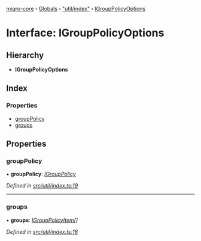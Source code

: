 [miqro-core](../README.md) › [Globals](../globals.md) › ["util/index"](../modules/_util_index_.md) › [IGroupPolicyOptions](_util_index_.igrouppolicyoptions.md)

# Interface: IGroupPolicyOptions

## Hierarchy

* **IGroupPolicyOptions**

## Index

### Properties

* [groupPolicy](_util_index_.igrouppolicyoptions.md#grouppolicy)
* [groups](_util_index_.igrouppolicyoptions.md#groups)

## Properties

###  groupPolicy

• **groupPolicy**: *[IGroupPolicy](../modules/_util_index_.md#igrouppolicy)*

*Defined in [src/util/index.ts:19](https://github.com/claukers/miqro-core/blob/d98b47c/src/util/index.ts#L19)*

___

###  groups

• **groups**: *[IGroupPolicyItem](../modules/_util_index_.md#igrouppolicyitem)[]*

*Defined in [src/util/index.ts:18](https://github.com/claukers/miqro-core/blob/d98b47c/src/util/index.ts#L18)*
